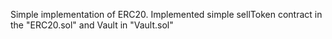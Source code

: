 
Simple implementation of ERC20. Implemented simple sellToken contract in the "ERC20.sol" and Vault in "Vault.sol"
